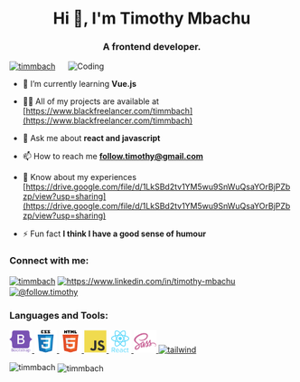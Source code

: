 <h1 align="center">Hi 👋, I'm Timothy Mbachu</h1>
<h3 align="center">A frontend developer.</h3>

<img align="right" alt="Coding" width="400" src="https://miro.medium.com/max/1400/1*vJjJ3Mdok6Rvxx85IIRqBQ.gif" />



<p align="left"> <a href="https://twitter.com/timmbach" target="blank"><img src="https://img.shields.io/twitter/follow/timmbach?logo=twitter&style=for-the-badge" alt="timmbach" /></a> </p>

- 🌱 I’m currently learning **Vue.js**

- 👨‍💻 All of my projects are available at [https://www.blackfreelancer.com/timmbach](https://www.blackfreelancer.com/timmbach)

- 💬 Ask me about **react and javascript**

- 📫 How to reach me **follow.timothy@gmail.com**

- 📄 Know about my experiences [https://drive.google.com/file/d/1LkSBd2tv1YM5wu9SnWuQsaYOrBjPZbzp/view?usp=sharing](https://drive.google.com/file/d/1LkSBd2tv1YM5wu9SnWuQsaYOrBjPZbzp/view?usp=sharing)

- ⚡ Fun fact **I think I have a good sense of humour**

<h3 align="left">Connect with me:</h3>
<p align="left">
<a href="https://twitter.com/timmbach" target="blank"><img align="center" src="https://raw.githubusercontent.com/rahuldkjain/github-profile-readme-generator/master/src/images/icons/Social/twitter.svg" alt="timmbach" height="30" width="40" /></a>
<a href="https://linkedin.com/in/https://www.linkedin.com/in/timothy-mbachu" target="blank"><img align="center" src="https://raw.githubusercontent.com/rahuldkjain/github-profile-readme-generator/master/src/images/icons/Social/linked-in-alt.svg" alt="https://www.linkedin.com/in/timothy-mbachu" height="30" width="40" /></a>
<a href="https://medium.com/@follow.timothy" target="blank"><img align="center" src="https://raw.githubusercontent.com/rahuldkjain/github-profile-readme-generator/master/src/images/icons/Social/medium.svg" alt="@follow.timothy" height="30" width="40" /></a>
</p>

<h3 align="left">Languages and Tools:</h3>
<p align="left"> <a href="https://getbootstrap.com" target="_blank" rel="noreferrer"> <img src="https://raw.githubusercontent.com/devicons/devicon/master/icons/bootstrap/bootstrap-plain-wordmark.svg" alt="bootstrap" width="40" height="40"/> </a> <a href="https://www.w3schools.com/css/" target="_blank" rel="noreferrer"> <img src="https://raw.githubusercontent.com/devicons/devicon/master/icons/css3/css3-original-wordmark.svg" alt="css3" width="40" height="40"/> </a> <a href="https://www.w3.org/html/" target="_blank" rel="noreferrer"> <img src="https://raw.githubusercontent.com/devicons/devicon/master/icons/html5/html5-original-wordmark.svg" alt="html5" width="40" height="40"/> </a> <a href="https://developer.mozilla.org/en-US/docs/Web/JavaScript" target="_blank" rel="noreferrer"> <img src="https://raw.githubusercontent.com/devicons/devicon/master/icons/javascript/javascript-original.svg" alt="javascript" width="40" height="40"/> </a> <a href="https://reactjs.org/" target="_blank" rel="noreferrer"> <img src="https://raw.githubusercontent.com/devicons/devicon/master/icons/react/react-original-wordmark.svg" alt="react" width="40" height="40"/> </a> <a href="https://sass-lang.com" target="_blank" rel="noreferrer"> <img src="https://raw.githubusercontent.com/devicons/devicon/master/icons/sass/sass-original.svg" alt="sass" width="40" height="40"/> </a> <a href="https://tailwindcss.com/" target="_blank" rel="noreferrer"> <img src="https://www.vectorlogo.zone/logos/tailwindcss/tailwindcss-icon.svg" alt="tailwind" width="40" height="40"/> </a> </p>

<p><img align="left" src="https://github-readme-stats.vercel.app/api/top-langs?username=timmbach&show_icons=true&locale=en&layout=compact" alt="timmbach" /></p>

<p>&nbsp;<img align="center" src="https://github-readme-stats.vercel.app/api?username=timmbach&show_icons=true&locale=en" alt="timmbach" /></p>
